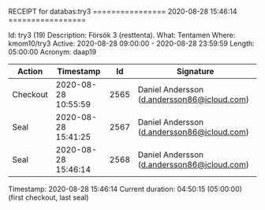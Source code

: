 RECEIPT for databas:try3
================ 2020-08-28 15:46:14 =================

Id:          try3 (19)
Description: Försök 3 (resttenta).
What:        Tentamen
Where:       kmom10/try3
Active:      2020-08-28 09:00:00 - 2020-08-28 23:59:59
Length:      05:00:00
Acronym:     daap19

| Action   | Timestamp           | Id    | Signature |
|----------|---------------------|-------|-----------|
| Checkout | 2020-08-28 10:55:59 |  2565 | Daniel Andersson (d.andersson86@icloud.com) |
| Seal     | 2020-08-28 15:41:25 |  2567 | Daniel Andersson (d.andersson86@icloud.com) |
| Seal     | 2020-08-28 15:46:14 |  2568 | Daniel Andersson (d.andersson86@icloud.com) |

Timestamp:        2020-08-28 15:46:14
Current duration: 04:50:15 (05:00:00) (first checkout, last seal)

